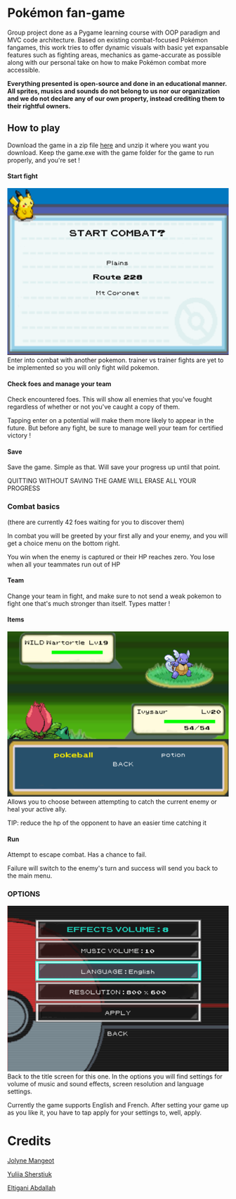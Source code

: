 # Pokémon fan-game
Group project done as a Pygame learning course with OOP paradigm and MVC code architecture. Based on existing combat-focused Pokémon fangames, this work tries to offer dynamic visuals with basic yet expansable features such as fighting areas, mechanics as game-accurate as possible along with our personal take on how to make Pokémon combat more accessible.

**Everything presented is open-source and done in an educational manner. All sprites, musics and sounds do not belong to us nor our organization and we do not declare any of our own property, instead crediting them to their rightful owners.**

## How to play

Download the game in a zip file [here](https://github.com/jolyne-mangeot/obsidian_fighters/archive/refs/heads/main.zip) and unzip it where you want you download. Keep the game.exe with the game folder for the game to run properly, and you're set !

#### Start fight
![alt text](./docs/Readme%20images/biome%20select.png "biome selection")
Enter into combat with another pokemon. trainer vs trainer fights are yet to be implemented so you will only fight wild pokemon.

#### Check foes and manage your team
Check encountered foes. This will show all enemies that you've fought regardless of whether or not you've caught a copy of them.

Tapping enter on a potential will make them more likely to appear in the future. But before any fight, be sure to manage well your team for certified victory !

#### Save
Save the game. Simple as that. Will save your progress up until that point.

QUITTING WITHOUT SAVING THE GAME WILL ERASE ALL YOUR PROGRESS

### Combat basics
(there are currently 42 foes waiting for you to discover them)

In combat you will be greeted by your first ally and your enemy, and you will get a choice menu on the bottom right.

You win when the enemy is captured or their HP reaches zero.
You lose when all your teammates run out of HP

#### Team
Change your team in fight, and make sure to not send a weak pokemon to fight one that's much stronger than itself. Types matter !

#### Items
![alt text](./docs/Readme%20images/items%20menu.png "items menu in combat")
Allows you to choose between attempting to catch the current enemy or heal your active ally.

TIP: reduce the hp of the opponent to have an easier time catching it

#### Run
Attempt to escape combat. Has a chance to fail.

Failure will switch to the enemy's turn and success will send you back to the main menu.

### OPTIONS
![alt text](./docs/Readme%20images/options.png "options screen")
Back to the title screen for this one. In the options you will find settings for volume of music and sound effects, screen resolution and language settings.

Currently the game supports English and French.
After setting your game up as you like it, you have to tap apply for your settings to, well, apply.


# Credits

[Jolyne Mangeot](github.com/jolyne-mangeot)

[Yuliia Sherstiuk](github.com/yuliia-sherstiuk)

[Eltigani Abdallah](github.com/eltigani-abdallah)
